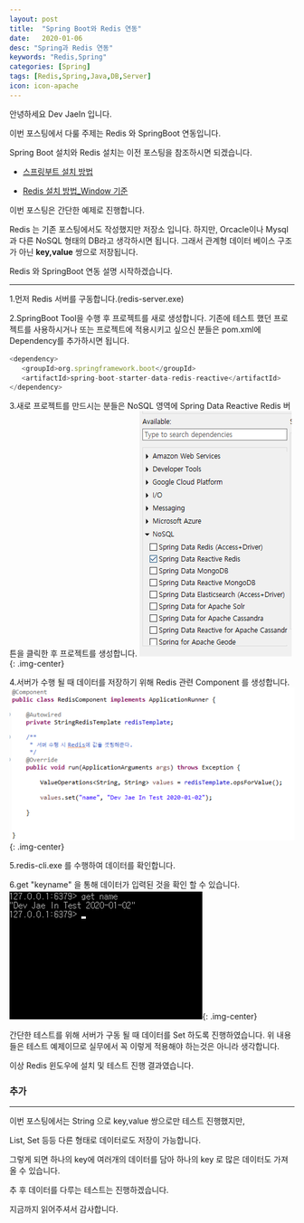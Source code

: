 ```yaml
---
layout: post
title:  "Spring Boot와 Redis 연동"
date:   2020-01-06
desc: "Spring과 Redis 연동"
keywords: "Redis,Spring"
categories: [Spring]
tags: [Redis,Spring,Java,DB,Server]
icon: icon-apache
---
```

안녕하세요 Dev JaeIn 입니다.

이번 포스팅에서 다룰 주제는 Redis 와 SpringBoot 연동입니다.

Spring Boot 설치와 Redis 설치는 이전 포스팅을 참조하시면 되겠습니다.

- [스프링부트 설치 방법](https://jjjwodls.github.io/spring/2020/01/05/Springboot-Set.html)
  
- [Redis 설치 방법_Window 기준](https://jjjwodls.github.io/etc/2020/01/02/Redis-Setup.html)

이번 포스팅은 간단한 예제로 진행합니다. 

Redis 는 기존 포스팅에서도 작성했지만 저장소 입니다. 하지만, Orcacle이나 Mysql과 다른 NoSQL 형태의 DB라고 생각하시면 됩니다. 
그래서 관계형 데이터 베이스 구조가 아닌 **key,value** 쌍으로 저장됩니다.

Redis 와 SpringBoot 연동 설명 시작하겠습니다.

***

1.먼저 Redis 서버를 구동합니다.(redis-server.exe)

2.SpringBoot Tool을 수행 후 프로젝트를 새로 생성합니다. 
기존에 테스트 했던 프로젝트를 사용하시거나 또는 프로젝트에 적용시키고 싶으신 분들은 pom.xml에 Dependency를 추가하시면 됩니다.

```js
<dependency>
   <groupId>org.springframework.boot</groupId>
   <artifactId>spring-boot-starter-data-redis-reactive</artifactId>
</dependency>
```

3.새로 프로젝트를 만드시는 분들은 NoSQL 영역에 Spring Data Reactive Redis 버튼을 클릭한 후 프로젝트를 생성합니다.
![](/assets/img/blog/2020-01-06-Redis-Spring-Connect/2020-01-06-11-49-22.png){: .img-center} 


4.서버가 수행 될 때 데이터를 저장하기 위해 Redis 관련 Component 를 생성합니다. 
![](/assets/img/blog/2020-01-06-Redis-Spring-Connect/2020-01-06-11-52-48.png){: .img-center} 

5.redis-cli.exe 를 수행하여 데이터를 확인합니다.

6.get "keyname" 을 통해 데이터가 입력된 것을 확인 할 수 있습니다.
![](/assets/img/blog/2020-01-06-Redis-Spring-Connect/2020-01-06-11-54-04.png){: .img-center} 

간단한 테스트를 위해 서버가 구동 될 때 데이터를 Set 하도록 진행하였습니다. 위 내용들은 테스트 예제이므로 실무에서 꼭 이렇게 적용해야 하는것은 아니라 생각합니다. 

이상 Redis 윈도우에 설치 및 테스트 진행 결과였습니다.

### 추가
*** 
이번 포스팅에서는 String 으로 key,value 쌍으로만 테스트 진행했지만,

List, Set 등등 다른 형태로 데이터로도 저장이 가능합니다. 

그렇게 되면 하나의 key에 여러개의 데이터를 담아 하나의 key 로 많은 데이터도 가져 올 수 있습니다.

추 후 데이터를 다루는 테스트는 진행하겠습니다.

지금까지 읽어주셔서 감사합니다. 
